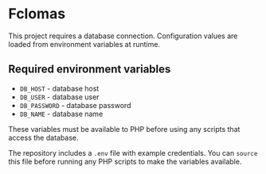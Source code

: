 # Fclomas

This project requires a database connection. Configuration values are loaded from environment variables at runtime.

## Required environment variables

- `DB_HOST` - database host
- `DB_USER` - database user
- `DB_PASSWORD` - database password
- `DB_NAME` - database name

These variables must be available to PHP before using any scripts that access the database.

The repository includes a `.env` file with example credentials. You can `source` this file before running any PHP scripts to make the variables available.
